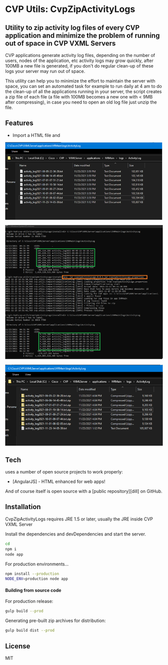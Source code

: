 # CVP Utils: CvpZipActivityLogs
## Utility to zip activity log files of every CVP application and minimize the problem of running out of space in CVP VXML Servers

CVP applications generate activity log files, depending on the number of users, nodes of the application, etc activity logs may grow quickly, after 100MB a new file is generated, if you don't do regular clean-up of these logs your server may run out of space.

This utility can help you to minimize the effort to maintain the server with space, you can set an automated task for example to run daily at 4 am to do the clean-up of all the applications running in your server, the script creates a zip file of each file (a file with 100MB  becomes a new one with < 9MB after compressing),  in case you need to open an old log file just unzip the file.


## Features

- Import a HTML file and 

![alt text](images/Example-beforeExecution.png "Before execution")

![alt text](images/Example-execution.png "During execution")

![alt text](images/Example-afterExecution.png "After execution")


## Tech

 uses a number of open source projects to work properly:

- [AngularJS] - HTML enhanced for web apps!


And of course  itself is open source with a [public repository][dill]
 on GitHub.

## Installation

CvpZipActivityLogs requires JRE 1.5 or later, usually the JRE inside CVP VXML Server

Install the dependencies and devDependencies and start the server.

```sh
cd 
npm i
node app
```

For production environments...

```sh
npm install --production
NODE_ENV=production node app
```


#### Building from source code

For production release:

```sh
gulp build --prod
```

Generating pre-built zip archives for distribution:

```sh
gulp build dist --prod
```

## License

MIT
